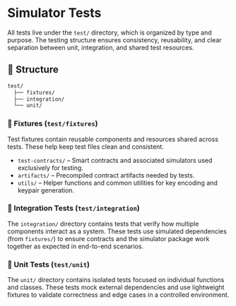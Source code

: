 # Simulator Tests

All tests live under the `test/` directory, which is organized by type and purpose.
The testing structure ensures consistency, reusability,
and clear separation between unit, integration, and shared test resources.

## 📁 Structure

```bash
test/
  ├── fixtures/
  ├── integration/
  └── unit/
```

### 🧩 Fixtures (`test/fixtures`)

Test fixtures contain reusable components and resources shared across tests.
These help keep test files clean and consistent.

- `test-contracts/` – Smart contracts and associated simulators used exclusively for testing.
- `artifacts/` – Precompiled contract artifacts needed by tests.
- `utils/` – Helper functions and common utilities for key encoding and keypair generation.

### 🔗 Integration Tests (`test/integration`)

The `integration/` directory contains tests that verify how multiple components interact as a system.
These tests use simulated dependencies (from `fixtures/`)
to ensure contracts and the simulator package work together as expected in end-to-end scenarios.

### 🧪 Unit Tests (`test/unit`)

The `unit/` directory contains isolated tests focused on individual functions and classes.
These tests mock external dependencies and use lightweight fixtures to validate correctness
and edge cases in a controlled environment.
